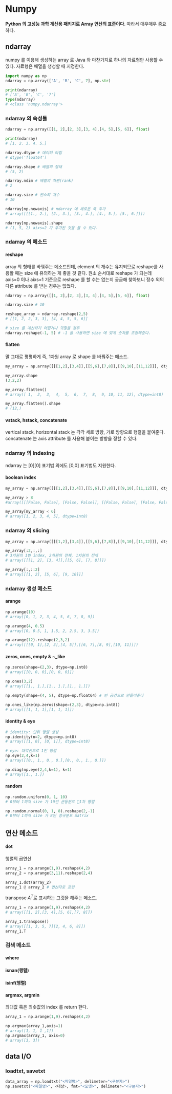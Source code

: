 # Numpy
**Python 의 고성능 과학 계산용 패키지로 Array 연산의 표준이다**. 따라서 매우매우 중요하다.

## ndarray
numpy 를 이용해 생성하는 array 로 Java 와 마찬가지로 하나의 자료형만 사용할 수 있다. 자료형은 배열을 생성할 때 지정한다.
```python
import numpy as np
ndarray = np.array(['A', 'B', 'C', 7], np.str)

print(ndarray)
# ['A', 'B', 'C', '7']
type(ndarray)
# <class 'numpy.ndarray'>
```

### ndarray 의 속성들
```python
ndarray = np.array([[1, 2],[2, 3],[3, 4],[4, 5],[5, 6]], float)

print(ndarray)
# [1. 2. 3. 4. 5.]

ndarray.dtype # 데이터 타입
# dtype('float64')

ndarray.shape # 배열의 형태
# (5, 2)

ndarray.ndim # 배열의 차원(rank)
# 2

ndarray.size # 원소의 개수
# 10

ndarray[np.newaxis] # ndarray 에 새로운 축 추가
# array([[[1., 2.], [2., 3.], [3., 4.], [4., 5.], [5., 6.]]])

ndarray[np.newaxis].shape
# (1, 5, 2) aixs=2 가 추가된 것을 볼 수 있다.
```

### ndarray 의 메소드
#### reshape
array 의 형태를 바꿔주는 메소드인데, element 의 개수는 유지되므로 reshape를 사용할 때는 size 에 유의하는 게 좋을 것 같다.
원소 순서대로 reshape 가 되는데 axis=0 이나 aixs=1 기준으로 reshape 를 할 수는 없는지 궁금해 찾아보니 정수 외의 다른 attribute 를 받는 경우는 없었다.
```python
ndarray = np.array([[1, 2],[2, 3],[3, 4],[4, 5],[5, 6]], float)

ndarray.size # 10

reshape_array = ndarray.reshape(2,5)
# [[1, 2, 2, 3, 3], [4, 4, 5, 5, 6]]

# size 를 계산하기 어렵거나 귀찮을 경우
ndarray.reshape(-1, 5) # -1 을 사용하면 size 에 맞게 숫자를 조정해준다.
```

#### flatten
말 그대로 평평하게 즉, 1차원 array 로 shape 를 바꿔주는 메소드.
```python
my_array = np.array([[[1,2],[3,4]],[[5,6],[7,8]],[[9,10],[11,12]]], dtype=np.int8)

my_array.shape
(3,2,2)

my_array.flatten()
# array([ 1,  2,  3,  4,  5,  6,  7,  8,  9, 10, 11, 12], dtype=int8)

my_array.flatten().shape
# (12,)
```

#### vstack, hstack, concatenate
vertical stack, horizontal stack 는 각각 세로 방향, 가로 방향으로 행렬을 붙여준다. concatenate 는 axis attribute 를 사용해 붙이는 방향을 정할 수 있다.

### ndarray 의 Indexing
ndarray 는 \[0]\[0] 표기법 외에도 \[0,0] 표기법도 지원한다.
#### boolean index
```python
my_array = np.array([[[1,2],[3,4]],[[5,6],[7,8]],[[9,10],[11,12]]], dtype=np.int8)

my_array > 8
#array([[[False, False], [False, False]], [[False, False], [False, False]], ​[[ True,  True], [ True,  True]]])

my_array[my_array < 6]
# array([1, 2, 3, 4, 5], dtype=int8)
```

### ndarray 의 slicing
```python
my_array = np.array([[[1,2],[3,4]],[[5,6],[7,8]],[[9,10],[11,12]]], dtype=np.int8)

my_array[:2,:,:]
# 3차원의 1번 index, 2차원의 전체, 1차원의 전체
# array([[[1, 2], [3, 4]],[[5, 6], [7, 8]]])

my_array[:,::2]
# array[[[1, 2], [5, 6], [9, 10]]]
```

### ndarray 생성 메소드
#### arange
```python
np.arange(10)
# array([0, 1, 2, 3, 4, 5, 6, 7, 8, 9])

np.arange(4, 0.5)
# array([0, 0.5, 1, 1.5, 2, 2.5, 3, 3.5])

np.arange(12).reshape(2,3,2)
# array([[[0, 1],[2, 3],[4, 5]],[[6, 7],[8, 9],[10, 11]]])
```

#### zeros, ones, empty & ~\_like
```python
np.zeros(shape=(2,3), dtype=np.int8)
# array([[0, 0, 0],[0, 0, 0]])

np.ones(3,2)
# array([[1., 1.],[1., 1.],[1., 1.]])

np.empty(shape=(4, 5), dtype=np.float64) # 빈 공간으로 만들어준다

np.ones_like(np.zeros(shape=(2,3), dtype=np.int8))
# array([[1, 1, 1],[1, 1, 1]])
```

#### identity & eye
```python
# identity: 단위 행렬 생성
np.identity(n=2, dtype=np.int8)
# array([[1, 0], [0, 1]], dtype=int8)

# eye: 대각선으로 1인 행렬
np.eye(2,4,k=1)
# array([[0., 1., 0., 0.],[0., 0., 1., 0.]])

np.diag(np.eye(2,4,k=1), k=1)
# array([1., 1.])
```

#### random
```python
np.random.uniform(0, 1, 10)
# 0부터 1까지 size 가 10인 균등분포 1차 행렬

np.random.normal(0, 1, 8).reshape(2,-1)
# 0부터 1까지 size 가 8인 정규분포 matrix
```

## 연산 메소드
#### dot
행렬의 곱연산
```python
array_1 = np.arange(1,9).reshape(4,2)
array_2 = np.arange(3,11).reshape(2,4)

array_1.dot(array_2)
array_1 @ array_2 # 연산자로 표현
```

transpose
$A^T$로 표시하는 그것을 해주는 메소드.
```python
array_1 = np.arange(1,9).reshape(4,2)
# array([[1, 2],[3, 4],[5, 6],[7, 8]])

array_1.transpose()
# array([[1, 3, 5, 7][2, 4, 6, 8]])
array_1.T
```

### 검색 메소드
#### where
#### isnan(행렬)
#### isinf(행렬)

#### argmax, argmin
최대값 혹은 최솟값의 index 를 return 한다.
```python
array_1 = np.arange(1,9).reshape(4,2)

np.argmax(array_1,axis=1)
# array([1, 1, 1 ,1])
np.argmax(array_1, axis=0)
# array([3, 3])
```

## data I/O
### loadtxt, savetxt
```python
data_array = np.loadtxt("<파일명>", delimeter="<구분자>")
np.savetxt("<파일명>", <대상>, fmt="<포멧>", delimeter="<구분자>")
```